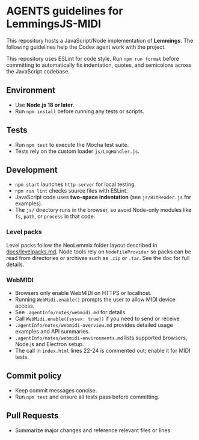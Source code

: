 # AGENTS guidelines for LemmingsJS-MIDI

This repository hosts a JavaScript/Node implementation of **Lemmings**. The following guidelines help the Codex agent work with the project.

This repository uses ESLint for code style.
Run `npm run format` before committing to automatically fix indentation,
quotes, and semicolons across the JavaScript codebase.

## Environment
- Use **Node.js 18 or later**.
- Run `npm install` before running any tests or scripts.

## Tests
- Run `npm test` to execute the Mocha test suite.
- Tests rely on the custom loader `js/LogHandler.js`.

## Development
- `npm start` launches `http-server` for local testing.
- `npm run lint` checks source files with ESLint.
- JavaScript code uses **two-space indentation** (see `js/BitReader.js` for examples).
- The `js/` directory runs in the browser, so avoid Node-only modules like `fs`, `path`, or `process` in that code.
### Level packs
Level packs follow the NeoLemmix folder layout described in [docs/levelpacks.md](docs/levelpacks.md). Node tools rely on `NodeFileProvider` so packs can be read from directories or archives such as `.zip` or `.tar`. See the doc for full details.
### WebMIDI
- Browsers only enable WebMIDI on HTTPS or localhost.
- Running `WebMidi.enable()` prompts the user to allow MIDI device access.
- See `.agentInfo/notes/webmidi.md` for details.
- Call `WebMidi.enable({sysex: true})` if you need to send or receive
- `.agentInfo/notes/webmidi-overview.md` provides detailed usage examples
  and API summaries.
- `.agentInfo/notes/webmidi-environments.md` lists supported browsers, Node.js and Electron setup.
- The call in `index.html` lines 22-24 is commented out; enable it for MIDI tests.


## Commit policy
- Keep commit messages concise.
- Run `npm test` and ensure all tests pass before committing.

## Pull Requests
- Summarize major changes and reference relevant files or lines.

<!--
Additional suggestions for the agent or future maintainers:
- High performance and intelligent memory usage are top priorities; profile critical code paths and watch memory allocations.
- You can extend the tests in `test/` to cover more of the tools in `tools/`.
- When publishing to GitHub Pages, `npm start` may be replaced by a dedicated build step.
- The repository includes many sample assets; keeping them out of commits can reduce repo size.
- If Node 18+ is required in the future, update these guidelines accordingly.
- Try running `npm run list-sprites` to preview sprite names and counts.
- To export all sprite assets use `npm run export-all-sprites` or `export-all-packs`.
- Create and maintain a `.agentInfo/` directory at the repository root.
- Within `.agentInfo/`, store short notes about design decisions or TODOs using a tag-based system. Keep an index (e.g., `tags.json` or `index.md`) to search notes by tag.
- Regularly review this index to locate relevant notes before starting new work.
- Getting the dos file compression working is very important
- Take your time and do your best work. Write comprehensive comments. 
- Try and generate as many additional tasks to handle things as you can to maximize your potential
-->

